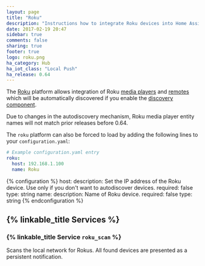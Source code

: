 ```yaml
---
layout: page
title: "Roku"
description: "Instructions how to integrate Roku devices into Home Assistant."
date: 2017-02-19 20:47
sidebar: true
comments: false
sharing: true
footer: true
logo: roku.png
ha_category: Hub
ha_iot_class: "Local Push"
ha_release: 0.64
---
```


The [Roku](http://www.roku.com/) platform allows integration of Roku [media players](/components/media_player.roku) and [remotes](/components/remote.roku/) which will be automatically discovered if you enable the [discovery component](/components/discovery/).

<p class='note'>
Due to changes in the autodiscovery mechanism, Roku media player entity names will not match prior releases before 0.64. 
</p>

The `roku` platform can also be forced to load by adding the following lines to your `configuration.yaml`:

```yaml
# Example configuration.yaml entry
roku:
  host: 192.168.1.100
  name: Roku
```

{% configuration %}
host:
  description: Set the IP address of the Roku device.  Use only if you don't want to autodiscover devices.
  required: false
  type: string
name:
  description: Name of Roku device. 
  required: false
  type: string
{% endconfiguration %} 

## {% linkable_title Services %}

### {% linkable_title Service `roku_scan` %}

Scans the local network for Rokus. All found devices are presented as a persistent notification.

